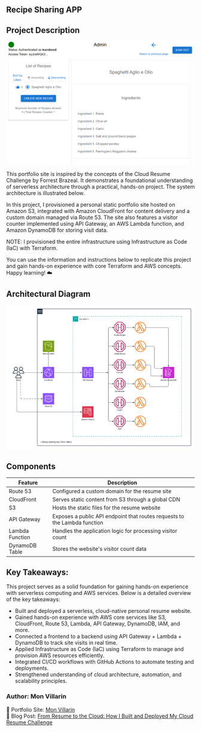 ## Recipe Sharing APP

## Project Description
![](https://github.com/kurokood/recipe_sharing_app/blob/master/app-frontend.png)

This portfolio site is inspired by the concepts of the Cloud Resume Challenge by Forrest Brazeal. It demonstrates a foundational understanding of serverless architecture through a practical, hands-on project. The system architecture is illustrated below.

In this project, I provisioned a personal static portfolio site hosted on Amazon S3, integrated with Amazon CloudFront for content delivery and a custom domain managed via Route 53. The site also features a visitor counter implemented using API Gateway, an AWS Lambda function, and Amazon DynamoDB for storing visit data.

NOTE: I provisioned the entire infrastructure using Infrastructure as Code (IaC) with Terraform.

You can use the information and instructions below to replicate this project and gain hands-on experience with core Terraform and AWS concepts.
Happy learning! ☁️

## Architectural Diagram

![](https://github.com/kurokood/recipe_sharing_app/blob/master/recipe-sharing-app.png)

## Components
| Feature           | Description                                                             |
|------------------|-------------------------------------------------------------------------|
| Route 53         | Configured a custom domain for the resume site                          |
| CloudFront       | Serves static content from S3 through a global CDN                      |
| S3               | Hosts the static files for the resume website                           |
| API Gateway      | Exposes a public API endpoint that routes requests to the Lambda function |
| Lambda Function  | Handles the application logic for processing visitor count              |
| DynamoDB Table   | Stores the website's visitor count data                                 |

## Key Takeaways:
This project serves as a solid foundation for gaining hands-on experience with serverless computing and AWS services. Below is a detailed overview of the key takeaways:
- Built and deployed a serverless, cloud-native personal resume website.
- Gained hands-on experience with AWS core services like S3, CloudFront, Route 53, Lambda, API Gateway, DynamoDB, IAM, and more.
- Connected a frontend to a backend using API Gateway + Lambda + DynamoDB to track site visits in real time.
- Applied Infrastructure as Code (IaC) using Terraform to manage and provision AWS resources efficiently.
- Integrated CI/CD workflows with GitHub Actions to automate testing and deployments.
- Strengthened understanding of cloud architecture, automation, and scalability principles.

###  Author: Mon Villarin
 📌 Portfolio Site: [Mon Villarin](https://monvillarin.com)  
 📌 Blog Post: [From Resume to the Cloud: How I Built and Deployed My Cloud Resume Challenge](https://blog.monvillarin.com/from-resume-to-the-cloud-how-i-built-and-deployed-my-cloud-resume-challenge)
